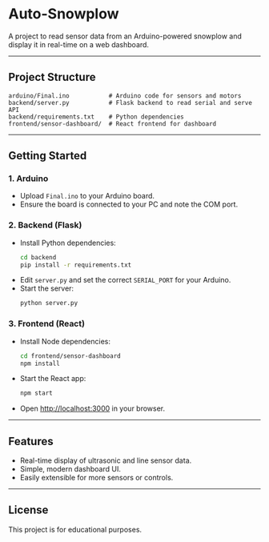 # Auto-Snowplow

A project to read sensor data from an Arduino-powered snowplow and display it in real-time on a web dashboard.

---

## Project Structure

```
arduino/Final.ino           # Arduino code for sensors and motors
backend/server.py           # Flask backend to read serial and serve API
backend/requirements.txt    # Python dependencies
frontend/sensor-dashboard/  # React frontend for dashboard
```

---

## Getting Started

### 1. Arduino

- Upload `Final.ino` to your Arduino board.
- Ensure the board is connected to your PC and note the COM port.

### 2. Backend (Flask)

- Install Python dependencies:
  ```bash
  cd backend
  pip install -r requirements.txt
  ```
- Edit `server.py` and set the correct `SERIAL_PORT` for your Arduino.
- Start the server:
  ```bash
  python server.py
  ```

### 3. Frontend (React)

- Install Node dependencies:
  ```bash
  cd frontend/sensor-dashboard
  npm install
  ```
- Start the React app:
  ```bash
  npm start
  ```
- Open [http://localhost:3000](http://localhost:3000) in your browser.

---

## Features

- Real-time display of ultrasonic and line sensor data.
- Simple, modern dashboard UI.
- Easily extensible for more sensors or controls.

---

## License

This project is for educational purposes. 